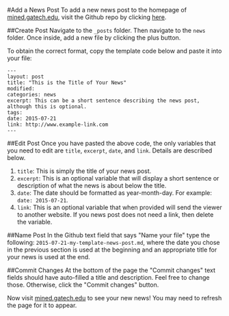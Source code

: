 #Add a News Post
To add a new news post to the homepage of [mined.gatech.edu](http://www.mined.gatech.edu), visit the Github repo by clicking [here](https://github.com/mined-gatech/mined-gatech.github.io).

##Create Post
Navigate to the `_posts` folder. Then navigate to the `news` folder. Once inside, add a new file by clicking the plus button. 

To obtain the correct format, copy the template code below and paste it into your file:

    ---
    layout: post
    title: "This is the Title of Your News"
	modified: 
	categories: news
	excerpt: This can be a short sentence describing the news post, although this is optional.
	tags: 
	date: 2015-07-21
	link: http://www.example-link.com
	---

##Edit Post
Once you have pasted the above code, the only variables that you need to edit are `title`, `excerpt`, `date`, and `link`. Details are described below.

1. `title`: This is simply the title of your news post.
2. `excerpt`: This is an optional variable that will display a short sentence or description of what the news is about below the title.
3. `date`: The date should be formatted as year-month-day. For example: `date: 2015-07-21`.
4. `link`: This is an optional variable that when provided will send the viewer to another website. If you news post does not need a link, then delete the variable. 

##Name Post
In the Github text field that says "Name your file" type the following: `2015-07-21-my-template-news-post.md`, where the date you chose in the previous section is used at the beginning and an appropriate title for your news is used at the end.

##Commit Changes
At the bottom of the page the "Commit changes" text fields should have auto-filled a title and description. Feel free to change those. Otherwise, click the "Commit changes" button.

Now visit [mined.gatech.edu](https://github.com/mined-gatech/mined-gatech.github.io) to see your new news! You may need to refresh the page for it to appear.
